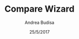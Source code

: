 ---
title: Compare Wizard
description: Use Inventory Compare Wizard to compare inventory snapshots taken at different times and keep track of inventory changes.
author: Andrea Budisa
date: 25/5/2017
---